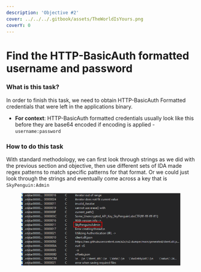 ```yaml
---
description: 'Objective #2'
cover: ../../../.gitbook/assets/TheWorldIsYours.png
coverY: 0
---
```


# Find the HTTP-BasicAuth formatted username and password

### What is this task?

In order to finish this task, we need to obtain HTTP-BasicAuth Formatted credentials that were left in the applications binary.&#x20;

* **For context**: HTTP-BasicAuth formatted credentials usually look like this before they are base64 encoded if encoding is applied - `username:password`   &#x20;

### How to do this task

With standard methodology, we can first look through strings as we did with the previous section and objective, then use different sets of IDA made regex patterns to match specific patterns for that format. Or we could just look through the strings and eventually come across a key that is `SkyPenguin:Admin`



<figure><img src="../../../.gitbook/assets/RePlayHTTPBasicAuth__Proof.png" alt=""><figcaption></figcaption></figure>

